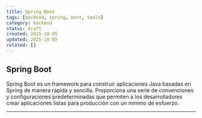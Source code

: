 ```yaml
---
title: Spring Boot
tags: [backend, spring, boot, tools]
category: backend
status: draft
created: 2025-10-05
updated: 2025-10-05
related: []
---
```


## Spring Boot

Spring Boot es un framework para construir aplicaciones Java basadas en Spring de manera rápida y sencilla. Proporciona una serie de convenciones y configuraciones predeterminadas que permiten a los desarrolladores crear aplicaciones listas para producción con un mínimo de esfuerzo.

---
